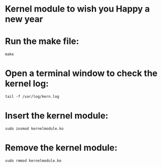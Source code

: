 # Kernel module to wish you Happy a new year

# Run the make file:</br>
    make
    
# Open a terminal window to check the kernel log:</br>
    tail -f /var/log/kern.log
    
# Insert the kernel module:</br>
    sudo insmod kernelmodule.ko
    
    
# Remove the kernel module:</br>
    sudo rmmod kernelmodule.ko
